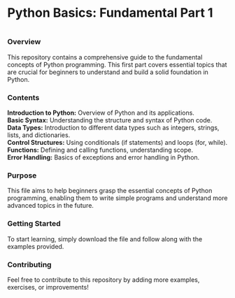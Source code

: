 <h1>Python Basics: Fundamental Part 1<h1>

<h3>Overview</h3>
<p>This repository contains a comprehensive guide to the fundamental concepts of Python programming. This first part covers essential topics that are crucial for beginners to understand and build a solid foundation in Python.</p>

<h3>Contents</h3>
<b>Introduction to Python:</b> Overview of Python and its applications.<br>
<b>Basic Syntax:</b> Understanding the structure and syntax of Python code.<br>
<b>Data Types:</b> Introduction to different data types such as integers, strings, lists, and dictionaries.<br>
<b>Control Structures:</b> Using conditionals (if statements) and loops (for, while).<br>
<b>Functions:</b> Defining and calling functions, understanding scope.<br>
<b>Error Handling:</b> Basics of exceptions and error handling in Python.<br>

<h3>Purpose</h3>
<p>This file aims to help beginners grasp the essential concepts of Python programming, enabling them to write simple programs and understand more advanced topics in the future.</p>

<h3>Getting Started</h3>
<p>To start learning, simply download the file and follow along with the examples provided.</p>

<h3>Contributing</h3>
<p>Feel free to contribute to this repository by adding more examples, exercises, or improvements!</p>

